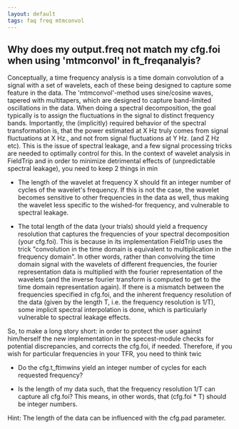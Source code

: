 ```yaml
---
layout: default
tags: faq freq mtmconvol
---
```


## Why does my output.freq not match my cfg.foi when using 'mtmconvol' in ft_freqanalyis?

Conceptually, a time frequency analysis is a time domain convolution of a signal with a set of wavelets, each of these being designed to capture some feature in the data. The 'mtmconvol'-method uses sine/cosine waves, tapered with multitapers, which are designed to capture band-limited oscillations in the data. When doing a spectral decomposition, the goal typically is to assign the fluctuations in the signal to distinct frequency bands. Importantly, the (implicitly) required behavior of the spectral transformation is, that the power estimated at X Hz truly comes from signal fluctuations at X Hz., and not from signal fluctuations at Y Hz. (and Z Hz etc). This is the issue of spectral leakage, and a few signal processing tricks are needed to optimally control for this.
In the context of wavelet analysis in FieldTrip and in order to minimize detrimental effects of (unpredictable spectral leakage), you need to keep 2 things in min

*  The length of the wavelet at frequency X should fit an integer number of cycles of the wavelet's frequency. If this is not the case, the wavelet becomes sensitive to other frequencies in the data as well, thus making the wavelet less specific to the wished-for frequency, and vulnerable to spectral leakage.

*  The total length of the data (your trials) should yield a frequency resolution that captures the frequencies of your spectral decomposition (your cfg.foi). This is because in its implementation FieldTrip uses the trick "convolution in the time domain is equivalent to multiplication in the frequency domain". In other words, rather than convolving the time domain signal with the wavelets of different frequencies, the fourier representation data is multiplied with the fourier representation of the wavelets (and the inverse fourier transform is computed to get to the time domain representation again). If there is a mismatch between the frequencies specified in cfg.foi, and the inherent frequency resolution of the data (given by the length T, i.e. the frequency resolution is 1/T), some implicit spectral interpolation is done, which is particularly vulnerable to spectral leakage effects.

So, to make a long story short: in order to protect the user against him/herself the new implementation in the specest-module checks for potential discrepancies, and corrects the cfg.foi, if needed. Therefore, if you wish for particular frequencies in your TFR, you need to think twic

*  Do the cfg.t_ftimwins yield an integer number of cycles for each requested frequency?

*  Is the length of my data such, that the frequency resolution 1/T can capture all cfg.foi? This means, in other words, that (cfg.foi * T) should be integer numbers. 

Hint: The length of the data can be influenced with the cfg.pad parameter.
